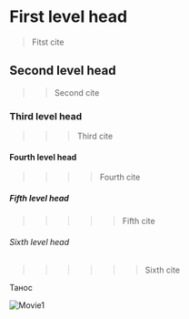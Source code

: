 # First level head
>Fitst cite
## Second level head
>>Second cite
### Third level head
>>>Third cite
#### Fourth level head
>>>>Fourth cite
##### Fifth level head
>>>>>Fifth cite
###### Sixth level head
>>>>>>Sixth cite

Танос

![Movie1](https://worldwebwar.ru/wp-content/uploads/2020/05/thanos-intro.jpg)